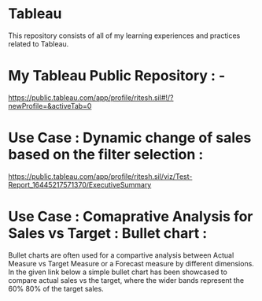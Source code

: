 # Tableau

This repository consists of all of my learning experiences and practices related to Tableau.

# My Tableau Public Repository  : - 
https://public.tableau.com/app/profile/ritesh.sil#!/?newProfile=&activeTab=0


# Use Case : Dynamic change of sales based on the filter selection : 
https://public.tableau.com/app/profile/ritesh.sil/viz/Test-Report_16445217571370/ExecutiveSummary


# Use Case : Comaprative Analysis for Sales vs Target : Bullet chart : 
   Bullet charts are often used for a compartive analysis between Actual Measure vs Target Measure or a Forecast measure by different dimensions.
   In the given link below a simple bullet chart has been showcased to compare actual sales vs the target, where the wider bands represent the 60%
   80% of the target sales.






